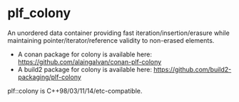 # plf_colony
An unordered data container providing fast iteration/insertion/erasure while maintaining pointer/iterator/reference validity to non-erased elements.

 - A conan package for colony is available here: https://github.com/alaingalvan/conan-plf-colony
 - A build2 package for colony is available here: https://github.com/build2-packaging/plf-colony

plf::colony is C++98/03/11/14/etc-compatible.
